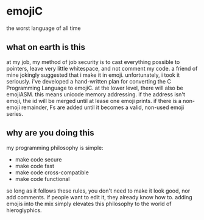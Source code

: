 # emojiC
the worst language of all time

## what on earth is this
at my job, my method of job security is to cast everything possible to pointers, leave very little whitespace, and not comment my code. a friend of mine jokingly suggested that i make it in emoji. unfortunately, i took it seriously.
i've developed a hand-written plan for converting the C Programming Language to emojiC. at the lower level, there will also be emojiASM. this means unicode memory addressing. if the address isn't emoji, the id will be merged until at lease one emoji prints. if there is a non-emoji remainder, Fs are added until it becomes a valid, non-used emoji series.

## why are you doing this
my programming philosophy is simple:
* make code secure
* make code fast
* make code cross-compatible
* make code functional

so long as it follows these rules, you don't need to make it look good, nor add comments. if people want to edit it, they already know how to.
adding emojis into the mix simply elevates this philosophy to the world of hieroglyphics.

